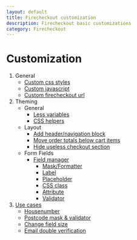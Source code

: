 ```yaml
---
layout: default
title: Firecheckout customization
description: Firecheckout basic customizations
category: Firecheckout
---
```


# Customization

 1. General
    - [Custom css styles](custom-css/)
    - [Custom javascript](custom-js/)
    - [Custom firecheckout url](/m2/extensions/firecheckout/configuration/#general-section)
 2. Theming
    - General
        - [Less variables](less-variables/)
        - [CSS helpers](css-helpers/)
    - Layout
        - [Add header/navigation block](change-page-layout/)
        - [Move order totals below cart items](move-order-totals-below-cart-items/)
        - [Hide useless checkout section](hide-useless-checkout-section/)
    - Form Fields
        - [Field manager](field-manager/)
            - [Mask/Formatter](field-manager/#mask)
            - [Label](field-manager/#label)
            - [Placeholder](field-manager/#placeholder)
            - [CSS class](field-manager/#css-class)
            - [Attribute](field-manager/#attribute)
            - [Validator](field-manager/#validator)
 3. [Use cases](use-cases/)
    - [Housenumber](use-cases/housenumber/)
    - [Postcode mask &amp; validator](use-cases/postcode-mask/)
    - [Change field size](use-cases/field-size/)
    - [Email double verification](use-cases/email-verification-field/)
